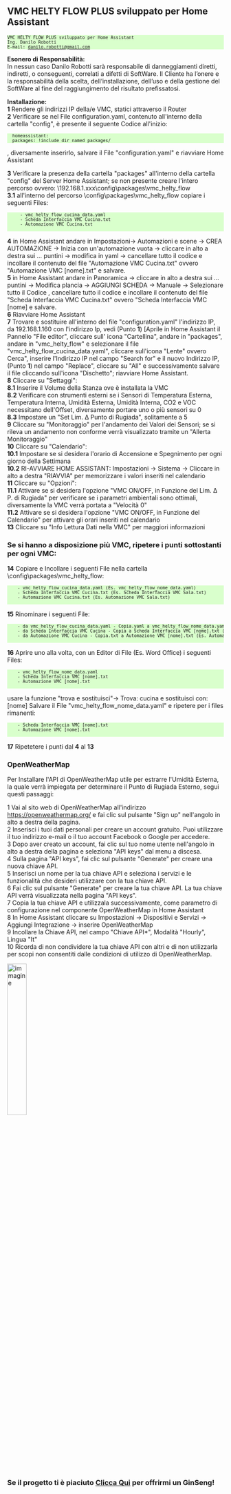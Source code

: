 ## VMC HELTY FLOW PLUS sviluppato per Home Assistant
<pre style="font-size:10px; background-color: #d9ffcc;">
VMC HELTY FLOW PLUS sviluppato per Home Assistant 
Ing. Danilo Robotti
E-mail: <a href="mailto:danilo.robotti@gmail.com">danilo.robotti@gmail.com</a>
</pre>

<strong>Esonero di Responsabilità:</strong><br>
In nessun caso Danilo Robotti sarà responsabile di danneggiamenti diretti, indiretti, o conseguenti, correlati a difetti di SoftWare. 
Il Cliente ha l’onere e la responsabilità della scelta, dell’installazione, dell’uso e della gestione del SoftWare al fine del raggiungimento del risultato prefissatosi. 
<br>

<strong>Installazione:</strong><br>
<strong>1</strong> Rendere gli indirizzi IP della/e VMC, statici attraverso il Router <br>
<strong>2</strong> Verificare se nel File configuration.yaml, contenuto all'interno della cartella "config", è presente il seguente Codice all'inizio: <BR>

<pre style="font-size:10px; background-color: #d9ffcc;">
  homeassistant:
  packages: !include_dir_named packages/
</pre>


  , diversamente inserirlo, salvare il File "configuration.yaml" e riavviare Home Assistant<BR>

<strong>3</strong> Verificare la presenza della cartella "packages" all'interno della cartella "config" del Server Home Assistant; se non presente creare l'intero  percorso ovvero: \\192.168.1.xxx\config\packages\vmc_helty_flow<BR>
 <strong>3.1</strong> all'interno del percorso \config\packages\vmc_helty_flow copiare i seguenti Files:
  
  <pre style="font-size:10px; background-color: #d9ffcc;">
     - vmc_helty_flow_cucina_data.yaml
     - Scheda Interfaccia VMC Cucina.txt
     - Automazione VMC Cucina.txt
  </pre>
  
<strong>4</strong> in Home Assistant andare in  Impostazioni-> Automazioni e scene -> CREA AUTOMAZIONE -> Inizia con un'automazione vuota -> cliccare in alto a destra sui ... puntini -> modifica in yaml -> cancellare tutto il codice e incollare il contenuto del file "Automazione VMC Cucina.txt" ovvero "Automazione VMC [nome].txt" e salvare. <br>
<strong>5</strong> in Home Assistant andare in Panoramica -> cliccare in alto a destra sui ... puntini -> Modifica plancia -> AGGIUNGI SCHEDA -> Manuale -> Selezionare tutto il Codice , cancellare tutto il codice e incollare il contenuto del file "Scheda Interfaccia VMC Cucina.txt" ovvero "Scheda Interfaccia VMC [nome] e salvare. <br>
<strong>6</strong> Riavviare Home Assistant <br>
<strong>7</strong> Trovare e sostituire all'interno del file "configuration.yaml" l'indirizzo IP, da 192.168.1.160 con l'indirizzo Ip, vedi (Punto <strong>1</strong>)  [Aprile in Home Assistant il Pannello "File editor", cliccare sull' icona "Cartellina", andare in "packages", andare in "vmc_helty_flow" e selezionare il file "vmc_helty_flow_cucina_data.yaml", cliccare sull'icona "Lente" ovvero Cerca", inserire l'Indirizzo IP nel campo "Search for" e il nuovo Indirizzo IP, (Punto <strong>1</strong>) nel campo "Replace", cliccare su "All" e successivamente salvare il file cliccando sull'icona "Dischetto"; riavviare Home Assistant. <br>
<strong>8</strong> Cliccare su "Settaggi":<BR>
  <strong>8.1</strong> Inserire il Volume della Stanza ove è installata la VMC<BR>
  <strong>8.2</strong> Verificare con strumenti esterni se i Sensori di Temperatura Esterna, Temperatura Interna, Umidità Esterna, Umidità Interna, CO2 e VOC necessitano dell'Offset, diversamente portare uno o più sensori su 0<BR>
  <strong>8.3</strong> Impostare un "Set Lim. Δ Punto di Rugiada", solitamente a 5<BR>
<strong>9</strong> Cliccare su "Monitoraggio" per l'andamento dei Valori dei Sensori; se si rileva un andamento non conforme verrà visualizzato tramite un "Allerta Monitoraggio" <br>
<strong>10</strong> Cliccare su "Calendario":<BR>
 <strong>10.1</strong> Impostare se si desidera l'orario di Accensione e Spegnimento per ogni giorno della Settimana<BR>
 <strong>10.2</strong> RI-AVVIARE HOME ASSISTANT: Impostazioni -> Sistema -> Cliccare in alto a destra "RIAVVIA" per memorizzare i valori inseriti nel calendario<BR> 
<strong>11</strong> Cliccare su "Opzioni":<BR>
 <strong>11.1</strong> Attivare se si desidera l'opzione "VMC ON/OFF, in Funzione del Lim. Δ P. di Rugiada" per verificare se i parametri ambientali sono ottimali, diversamente la VMC verrà portata a "Velocità 0"<BR>
 <strong>11.2</strong> Attivare se si desidera l'opzione "VMC ON/OFF, in Funzione del Calendario" per attivare gli orari inseriti nel calendario<BR>
<strong>13</strong> Cliccare su "Info Lettura Dati nella VMC" per maggiori informazioni 
 
###   Se si hanno a disposizione più VMC, ripetere i punti sottostanti per ogni VMC:                      

<strong>14</strong> Copiare e Incollare i seguenti File nella cartella \config\packages\vmc_helty_flow:
 <pre style="font-size:10px; background-color: #d9ffcc;">
    - vmc_helty_flow_cucina_data.yaml (Es. vmc_helty_flow_nome_data.yaml)
    - Scheda Interfaccia VMC Cucina.txt (Es. Scheda Interfaccia VMC Sala.txt)
    - Automazione VMC Cucina.txt (Es. Automazione VMC Sala.txt)
  </pre> 
<strong>15</strong> Rinominare i seguenti File:
  <pre style="font-size:10px; background-color: #d9ffcc;">
    - da vmc_helty_flow_cucina_data.yaml - Copia.yaml a vmc_helty_flow_nome_data.yaml (Es. vmc_helty_flow_sala_data.yaml)
    - da Scheda Interfaccia VMC Cucina - Copia a Scheda Interfaccia VMC [nome].txt (Es. Scheda Interfaccia VMC Sala.txt)
    - da Automazione VMC Cucina - Copia.txt a Automazione VMC [nome].txt (Es. Automazione VMC Sala.txt)
  </pre> 
<strong>16</strong> Aprire uno alla volta, con un Editor di File (Es. Word Office) i seguenti Files:
  <pre style="font-size:10px; background-color: #d9ffcc;">
    - vmc_helty_flow_nome_data.yaml
    - Scheda Interfaccia VMC [nome].txt
    - Automazione VMC [nome].txt
  </pre> 
  usare la funzione "trova e sostituisci"-> Trova: cucina e sostituisci con: [nome]
  Salvare il File "vmc_helty_flow_nome_data.yaml" e ripetere per i files rimanenti:
  <pre style="font-size:10px; background-color: #d9ffcc;">
    - Scheda Interfaccia VMC [nome].txt
    - Automazione VMC [nome].txt
  </pre> 
<strong>17</strong> Ripetetere i punti dal <strong>4</strong> al <strong>13</strong>

### OpenWeatherMap <br>
Per Installare l'API di OpenWeatherMap utile per estrarre l'Umidità Esterna, la quale verrà impiegata per determinare il Punto di Rugiada Esterno, segui questi passaggi:

1 Vai al sito web di OpenWeatherMap all'indirizzo https://openweathermap.org/ e fai clic sul pulsante "Sign up" nell'angolo in alto a destra della pagina.<br>
2 Inserisci i tuoi dati personali per creare un account gratuito. Puoi utilizzare il tuo indirizzo e-mail o il tuo account Facebook o Google per accedere.<br>
3 Dopo aver creato un account, fai clic sul tuo nome utente nell'angolo in alto a destra della pagina e seleziona "API keys" dal menu a discesa.<br>
4 Sulla pagina "API keys", fai clic sul pulsante "Generate" per creare una nuova chiave API.<br>
5 Inserisci un nome per la tua chiave API e seleziona i servizi e le funzionalità che desideri utilizzare con la tua chiave API.<br>
6 Fai clic sul pulsante "Generate" per creare la tua chiave API. La tua chiave API verrà visualizzata nella pagina "API keys".<br>
7 Copia la tua chiave API e utilizzala successivamente, come parametro di configurazione nel componente OpenWeatherMap in Home Assistant<br>
8 In Home Assistant cliccare su Impostazioni -> Dispositivi e Servizi -> Aggiungi Integrazione -> inserire OpenWeatherMap<br>
9 Incollare la Chiave API, nel campo "Chiave API*", Modalità "Hourly", Lingua "It"<br>
10 Ricorda di non condividere la tua chiave API con altri e di non utilizzarla per scopi non consentiti dalle condizioni di utilizzo di OpenWeatherMap.<br>

<img src="https://user-images.githubusercontent.com/102819027/233828895-5111cc49-3191-4dfb-8e5e-a69d810cd89f.png" alt="immagine" style="width:30%;">  
  
### Se il progetto ti è piaciuto <a href="https://www.paypal.com/donate/?business=YU9379GL8VDW4&amount=1.2&no_recurring=1&item_name=Se+il+progetto+ti+%C3%A8+piaciuto%2C++offrimi+un+GinSeng%21+%0A%3B%29&currency_code=EUR">Clicca Qui</a> per offrirmi un GinSeng!
